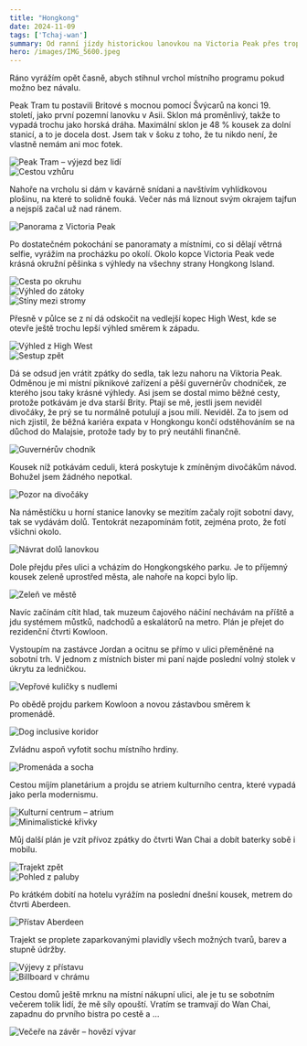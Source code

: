 ```yaml
---
title: "Hongkong"
date: 2024-11-09
tags: ['Tchaj-wan']
summary: Od ranní jízdy historickou lanovkou na Victoria Peak přes tropickou pěšinu a hipsterské kavárny až po večerní přívoz mezi přístavy. Hongkong ukazuje tvář města ve větru, mezi trhy, parky a v místech, kde křehké hovězí chutná nejlíp.
hero: /images/IMG_5600.jpeg
---
```


Ráno vyrážím opět časně, abych stihnul vrchol místního programu pokud možno bez návalu.

Peak Tram tu postavili Britové s mocnou pomocí Švýcarů na konci 19. století, jako první pozemní lanovku v Asii. Sklon má proměnlivý, takže to vypadá trochu jako horská dráha. Maximální sklon je 48 % kousek za dolní stanicí, a to je docela dost. Jsem tak v šoku z toho, že tu nikdo není, že vlastně nemám ani moc fotek.

![Peak Tram – výjezd bez lidí](/images/IMG_5584.jpeg)  
![Cestou vzhůru](/images/IMG_5587.jpeg)

Nahoře na vrcholu si dám v kavárně snídani a navštívím vyhlídkovou plošinu, na které to solidně fouká. Večer nás má líznout svým okrajem tajfun a nejspíš začal už nad ránem.

![Panorama z Victoria Peak](/images/IMG_5590.jpeg)

Po dostatečném pokochání se panoramaty a místními, co si dělají větrná selfie, vyrážím na procházku po okolí. Okolo kopce Victoria Peak vede krásná okružní pěšinka s výhledy na všechny strany Hongkong Island.

![Cesta po okruhu](/images/IMG_5598.jpeg)  
![Výhled do zátoky](/images/IMG_5600.jpeg)  
![Stíny mezi stromy](/images/IMG_5601.jpeg)

Přesně v půlce se z ní dá odskočit na vedlejší kopec High West, kde se otevře ještě trochu lepší výhled směrem k západu.

![Výhled z High West](/images/IMG_5603.jpeg)  
![Sestup zpět](/images/IMG_5606.jpeg)

Dá se odsud jen vrátit zpátky do sedla, tak lezu nahoru na Viktoria Peak. Odměnou je mi místní piknikové zařízení a pěší guvernérův chodníček, ze kterého jsou taky krásné výhledy. Asi jsem se dostal mimo běžné cesty, protože potkávám je dva starší Brity. Ptají se mě, jestli jsem neviděl divočáky, že prý se tu normálně potulují a jsou milí. Neviděl. Za to jsem od nich zjistil, že běžná kariéra expata v Hongkongu končí odstěhováním se na důchod do Malajsie, protože tady by to prý neutáhli finančně.

![Guvernérův chodník](/images/IMG_5608.jpeg)

Kousek níž potkávám ceduli, která poskytuje k zmíněným divočákům návod. Bohužel jsem žádného nepotkal.

![Pozor na divočáky](/images/IMG_5611.jpeg)

Na náměstíčku u horní stanice lanovky se mezitím začaly rojit sobotní davy, tak se vydávám dolů. Tentokrát nezapomínám fotit, zejména proto, že fotí všichni okolo.

![Návrat dolů lanovkou](/images/IMG_5612.jpeg)

Dole přejdu přes ulici a vcházím do Hongkongského parku. Je to příjemný kousek zeleně uprostřed města, ale nahoře na kopci bylo líp.

![Zeleň ve městě](/images/IMG_5617.jpeg)

Navíc začínám cítit hlad, tak muzeum čajového náčiní nechávám na příště a jdu systémem můstků, nadchodů a eskalátorů na metro. Plán je přejet do rezidenční čtvrti Kowloon. 

Vystoupím na zastávce Jordan a ocitnu se přímo v ulici přeměněné na sobotní trh. V jednom z místních bister mi paní najde poslední volný stolek v úkrytu za ledničkou.

![Vepřové kuličky s nudlemi](/images/IMG_5619.jpeg)

Po obědě projdu parkem Kowloon a novou zástavbou směrem k promenádě.  

![Dog inclusive koridor](/images/IMG_5623.jpeg)

Zvládnu aspoň vyfotit sochu místního hrdiny.

![Promenáda a socha](/images/IMG_5625.jpeg)

Cestou míjím planetárium a projdu se atriem kulturního centra, které vypadá jako perla modernismu.

![Kulturní centrum – atrium](/images/IMG_5629.jpeg)  
![Minimalistické křivky](/images/IMG_5630.jpeg)

Můj další plán je vzít přívoz zpátky do čtvrti Wan Chai a dobít baterky sobě i mobilu.

![Trajekt zpět](/images/IMG_5636.jpeg)  
![Pohled z paluby](/images/IMG_5635.jpeg)

Po krátkém dobití na hotelu vyrážím na poslední dnešní kousek, metrem do čtvrti Aberdeen.

![Přístav Aberdeen](/images/IMG_5641.jpeg)

Trajekt se proplete zaparkovanými plavidly všech možných tvarů, barev a stupně údržby.

![Výjevy z přístavu](/images/IMG_5648.jpeg)  
![Billboard v chrámu](/images/IMG_5649.jpeg)

Cestou domů ještě mrknu na místní nákupní ulici, ale je tu se sobotním večerem tolik lidí, že mě síly opouští. Vratím se tramvají do Wan Chai, zapadnu do prvního bistra po cestě a ...

![Večeře na závěr – hovězí vývar](/images/IMG_5650.jpeg)

